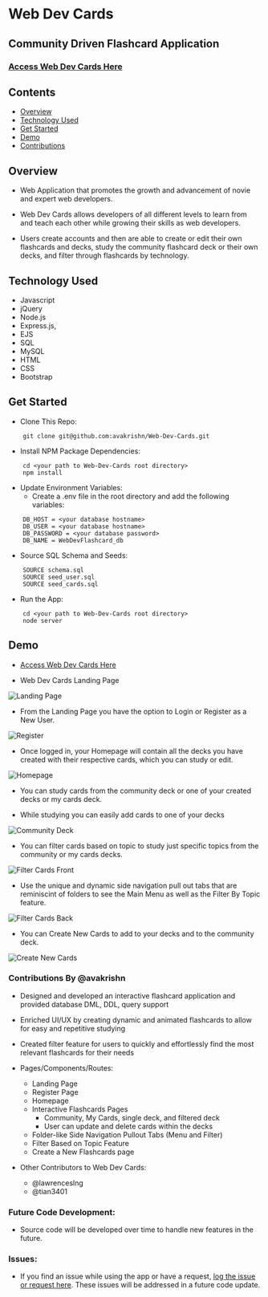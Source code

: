 # Web Dev Cards
## Community Driven Flashcard Application
###  <a href="https://web-dev-cards.herokuapp.com/home" target="_blank">Access Web Dev Cards Here</a> 

## Contents
* [Overview](#overview)
* [Technology Used](#tech)
* [Get Started](#start)
* [Demo](#demo)
* [Contributions](#contributions)


## <a id="overview"></a> Overview

- Web Application that promotes the growth and advancement of novie and expert web developers.

- Web Dev Cards allows developers of all different levels to learn from and teach each other while growing their skills as web developers.

- Users create accounts and then are able to create or edit their own flashcards and decks, study the community flashcard deck or their own decks, and filter through flashcards by technology.


## <a id="tech"></a> Technology Used

- Javascript
- jQuery
- Node.js
- Express.js, 
- EJS
- SQL
- MySQL
- HTML 
- CSS
- Bootstrap

## <a id="start"></a> Get Started

- Clone This Repo:
```
    git clone git@github.com:avakrishn/Web-Dev-Cards.git
```

- Install NPM Package Dependencies:
```
    cd <your path to Web-Dev-Cards root directory>
    npm install
```

- Update Environment Variables:
    - Create a .env file in the root directory and add the following variables:

```
    DB_HOST = <your database hostname>
    DB_USER = <your database hostname>
    DB_PASSWORD = <your database password>
    DB_NAME = WebDevFlashcard_db
```

- Source SQL Schema and Seeds:
```
    SOURCE schema.sql
    SOURCE seed_user.sql
    SOURCE seed_cards.sql
```

- Run the App:
```
    cd <your path to Web-Dev-Cards root directory>
    node server
```


## <a id="demo"></a> Demo

- <a href="https://web-dev-cards.herokuapp.com/home" target="_blank">Access Web Dev Cards Here</a> 

- Web Dev Cards Landing Page

![Landing Page](https://raw.githubusercontent.com/avakrishn/Web-Dev-Cards/master/public/assets/images/readme/landing-page.png)

- From the Landing Page you have the option to Login or Register as a New User.

![Register](https://raw.githubusercontent.com/avakrishn/Web-Dev-Cards/master/public/assets/images/readme/register.png)

- Once logged in, your Homepage will contain all the decks you have created with their respective cards, which you can study or edit.

![Homepage](https://raw.githubusercontent.com/avakrishn/Web-Dev-Cards/master/public/assets/images/readme/home-page.png)

- You can study cards from the community deck or one of your created decks or my cards deck. 

- While studying you can easily add cards to one of your decks

![Community Deck](https://raw.githubusercontent.com/avakrishn/Web-Dev-Cards/master/public/assets/images/readme/community-deck.png)

- You can filter cards based on topic to study just specific topics from the community or my cards decks. 

![Filter Cards Front](https://raw.githubusercontent.com/avakrishn/Web-Dev-Cards/master/public/assets/images/readme/flashcard-front.png)

- Use the unique and dynamic side navigation pull out tabs that are reminiscint of folders to see the Main Menu as well as the Filter By Topic feature.

![Filter Cards Back](https://raw.githubusercontent.com/avakrishn/Web-Dev-Cards/master/public/assets/images/readme/flashcard-back.png)


- You can Create New Cards to add to your decks and to the community deck.

![Create New Cards](https://raw.githubusercontent.com/avakrishn/Web-Dev-Cards/master/public/assets/images/readme/create-cards.png)




### <a id="contributions"></a> Contributions By @avakrishn

- Designed and developed an interactive flashcard application and provided database DML, DDL, query support

- Enriched UI/UX  by creating dynamic and animated flashcards to allow for easy and repetitive studying

- Created filter feature for users to quickly and effortlessly find the most relevant flashcards for their needs

- Pages/Components/Routes:
    - Landing Page
    - Register Page
    - Homepage
    - Interactive Flashcards Pages 
        - Community, My Cards, single deck, and filtered deck
        - User can update and delete cards within the decks
    - Folder-like Side Navigation Pullout Tabs (Menu and Filter)
    - Filter Based on Topic Feature
    - Create a New Flashcards page 



- Other Contributors to Web Dev Cards:
    - @lawrenceslng
    - @tian3401


### **Future Code Development:**
* Source code will be developed over time to handle new features in the future.

### **Issues:**
* If you find an issue while using the app or have a request, <a href="https://github.com/lawrenceslng/Web-Dev-Cards/issues" target="_blank">log the issue or request here</a>. These issues will be addressed in a future code update.



